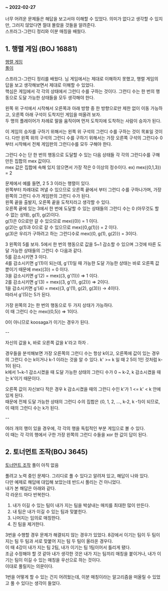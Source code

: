 #### ~ 2022-02-27 

너무 어려운 문제들은 해답을 보고서야 이해할 수 있었다. 의미가 없다고 생각할 수 있지만, 그러지 않았다면 절대 몰랐을 것들을 알려준다.  
스프라그-그런디 정리와 이분 매칭을 배웠다.   

## 1. 행렬 게임 (BOJ 16881) 
[행렬 게임](https://www.acmicpc.net/problem/16881)   
[풀이](https://github.com/kabosuMy3a/PracticeProblemSolving/blob/master/TRY/baekjoon/platinum/16881_matrix_game/other.cpp)  

스프라그-그런디 정리를 배웠다. 님 게임에서는 제대로 이해하지 못했고, 행렬 게임의 답을 보고 생각해보면서 제대로 이해할 수 있었다.  
핵심은 게임에서 각 각의 상태에서 그런디 수를 구하는 것이다. 그런디 수는 한 번의 행동으로 도달 가능한 상태들을 모두 생각해야 한다.  

왼쪽 위 구석에서 시작해서 오른쪽과 아래 방향 중 한 방향으로만 제한 없이 이동 가능하고, 오른쪽 아래 구석이 도착지인 게임을 떠올려 보자.  
두 명의 플레이어가 차례로 말을 움직이며 먼저 도착지에 도착하는 사람이 승자가 된다.  

이 게임의 승자를 구하기 위해서는 왼쪽 위 구석의 그런디 수를 구하는 것이 목표일 것이다. 
다만 왼쪽 위의 구석의 그런디 수를 구하기 위해서는 가장 오른쪽 구석의 그런디수 0 부터 시작해서 전체 게임판의 그런디수를 모두 구해야 한다.  


그런디 수는 단 한 번의 행동으로 도달할 수 있는 다음 상태들 각 각의 그런디수를 구해 만든 집합의 mex 값이다.  
mex 값은 집합에 속해 있지 않으면서 가장 작은 0 이상의 정수이다. ex) mex({0,1,3}) = 2    

문제에서 예를 들면, 2 5 3 이라는 행렬이 있다.   
왼쪽부터 차례대로 꺼낼 수 있으므로 오른쪽 끝에서 부터 그런디 수를 구하나가며, 가장 왼쪽의 그런디 수가 게임판의 그런디 수가 된다.  
왼쪽 끝을 출발지, 오른쪽 끝을 도착지라고 생각할 수 있다.  
오른쪽 끝에 있는 3에서 한 번에 도달할 수 있는 상태들의 그런디 수는 0 (아무것도 할 수 없는 상태), g(1), g(2)이다.  
g(1)은 0으로만 갈 수 있으므로 mex({0}) = 1 이다.  
g(2)는 g(1)과 0으로 갈 수 있으므로 mex({0,g(1)}) = 2 이다.  
g(3)은 우리가 구하려고 하는 그런디수로 mex({0, g(1), g(2)}) = 3이다. 

3 왼쪽의 5를 보자. 5에서 한 번의 행동으로 값을 5\~1 감소할 수 있으며 그것에 따른 도달 가능한 상태들의 그런디 수 다음과 같다.  
5를 감소시키면 3 이다.   
4를 감소시키면 g'(1)이 되는데, g'(1)일 때 가능한 도달 가능한 상태는 바로 오른쪽 값 뿐이기 때문에 mex({3}) = 0 이다.  
3을 감소시키면 g'(2) = mex({3, g'(1)}) => 1 이다.  
2를 감소시키면 g'(3) = mex({3, g'(1), g(2)}) => 2이다.   
1을 감소시키면 g'(4) = mex({3, g'(1), g(2), g(3)}) -> 4이다.    
따라서 g'(5)는 5가 된다.  

가장 왼쪽의 2는 한 번의 행동으로 두 가지 상태가 가능하다.  
이 때 그런디 수는 mex({0,5}) => 1이다.  

0이 아니므로 koosaga가 이기는 경우가 된다.  

--

자신의 값을 k, 바로 오른쪽 값을 k'라고 하자 . 

경우들을 분석해보면 가장 오른쪽의 그런디 수는 항상 k이고, 오른쪽에 값이 있는 경우의 그런디 수는 k이거나 k-1 이라는 것을 알 수 있다. 
k' >= k 일 때 2 5이 1인 것처럼 k-1이 된다.   
k에서 1\~k-1 감소시켰을 때 도달 가능한 상태의 그런디 수가 0 ~ k-2, k 감소시켰을 때는 k'이기 때문이다.

오른쪽 값이 자신보다 작은 경우 k 감소시켰을 때의 그런디 수인 k'가 1 <= k' < k 안에 있게 된다.   
때문에 전체 도달 가능한 상태의 그런디 수의 집합은 {0, 1, 2, ..., k-2, k -1}이 되므로, 이 때의 그런디 수는 k가 된다.  

--

여러 개의 행이 있을 경우에, 각 각의 행을 독립적인 부분 게임으로 볼 수 있다.  
이 때는 각 각의 행에서 구한 가장 왼쪽의 그런디 수들을 xor 한 값이 답이 된다.  




## 2. 토너먼트 조작(BOJ 3645)
[토너먼트 조작](https://www.acmicpc.net/problem/3645)
풀이 아직 없음

풀려고 노력 중인 문제다. 그리디로 풀 수 있다고 알려져 있고, 해답이 나와 있다.  
다만 예제로 해답에 대입해 보았는데 반드시 풀리는 건 아니었다.  
내가 본 해답은 아래와 같다.  
각 라운드 마다 반복한다.  
1. 내가 이길 수 있는 팀이 내가 지는 팀을 박살내는 매치를 최대한 많이 만든다.  
2. 내 팀은 내가 이길 수 있는 팀과 맞붙힌다.  
3. 나머지는 임의로 매칭한다. 
4. 진 팀을 제거한다.  

3번을 수행할 경우 문제가 해결되지 않는 경우가 있었다. 8강에서 이기는 팀이 두 팀이 지는 팀 두 팀과 서로 맞붙어 지는 팀 두 팀이 올라온 경우다.  
이 때 4강이 내가 지는 팀 2팀, 내가 이기는 팀 1팀이어서 틀리게 됐다.  
조금 수정해야 할 것 같아 내가 생각한 것은 내가 지는 팀끼리 매칭을 붙이거나, 내가 이기는 팀이 이길 수 있는 매칭을 우선으로 하는 것이다.  
이대로 풀릴지는 의문이다.  

1번을 어떻게 할 수 있는 건지 어려웠는데, 이분 매칭이라는 알고리즘을 떠올릴 수 있었고 풀 수 있다는 생각이 들었다.    

 
 